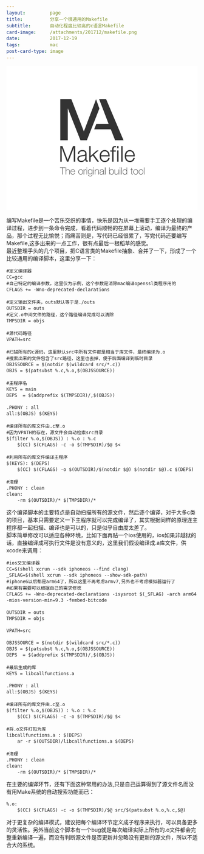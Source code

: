```yaml
---
layout:         page
title:          分享一个很通用的Makefile
subtitle:       自动化程度比较高的c语言Makefile
card-image:     /attachments/201712/makefile.png
date:           2017-12-19
tags:           mac
post-card-type: image
---
```

![](/attachments/201712/makefile.png)

编写Makefile是一个苦乐交织的事情，快乐是因为从一堆需要手工逐个处理的编译过程，进步到一条命令完成，看着代码顺畅的在屏幕上滚动，编译为最终的产品，那个过程无比愉悦；而痛苦则是，写代码已经很累了，写完代码还要编写Makefile,这多出来的一点工作，很有点最后一根稻草的感觉。  
最近整理手头的几个项目，把C语言类的Makefile抽象、合并了一下，形成了一个比较通用的编译脚本，这里分享一下：  
```make
#定义编译器
CC=gcc
#自己特定的编译参数，这里仅为示例，这个参数是消除mac编译openssl类程序用的
CFLAGS += -Wno-deprecated-declarations

#定义输出文件夹，outs默认等于是./outs
OUTSDIR = outs
#定义.o中间文件的路径，这个路径编译完成可以清除
TMPSDIR = objs

#源代码路径
VPATH=src

#扫描所有的c源码，这里默认src中所有文件都是相当于库文件，最终编译为.o
#搜索出来的文件包含了src路径，这里也去掉，便于后面编译到临时目录
OBJSSOURCE = $(notdir $(wildcard src/*.c))  
OBJS = $(patsubst %.c,%.o,$(OBJSSOURCE))  

#主程序名
KEYS = main
DEPS  = $(addprefix $(TMPSDIR)/,$(OBJS))  

.PHONY : all
all:$(OBJS) $(KEYS) 

#编译所有的库文件由.c至.o
#因为VPATH的存在，源文件会自动检索src目录
$(filter %.o,$(OBJS)) : %.o : %.c
	$(CC) $(CFLAGS) -c -o $(TMPSDIR)/$@ $<

#利用所有的库文件编译主程序		
$(KEYS): $(DEPS)
	$(CC) $(CFLAGS) -o $(OUTSDIR)/$(notdir $@) $(notdir $@).c $(DEPS)

#清理	
.PHONY : clean 
clean:
	-rm $(OUTSDIR)/* $(TMPSDIR)/*

```
这个编译脚本的主要特点是自动扫描所有的源文件，然后逐个编译，对于大多c类的项目，基本只需要定义一下主程序就可以完成编译了，其实根据同样的原理连主程序都一起扫描、编译也是可以的，只是似乎自由度太差了。  
脚本简单修改可以适应各种环境，比如下面再贴一个ios使用的，ios如果非越狱的话，直接编译成可执行文件是没有意义的，这里我们假设编译成.a库文件，供xcode来调用：  
```make
#ios交叉编译器
CC=$(shell xcrun --sdk iphoneos --find clang)
_SFLAG=$(shell xcrun --sdk iphoneos --show-sdk-path)
#iphone6以后都是arm64了，所以这里不再考虑armv7,另外也不考虑模拟器运行了
#如果有需要可以根据自己的需求修改
CFLAGS += -Wno-deprecated-declarations -isysroot $(_SFLAG) -arch arm64 -mios-version-min=9.3 -fembed-bitcode

OUTSDIR = outs
TMPSDIR = objs

VPATH=src

OBJSSOURCE = $(notdir $(wildcard src/*.c))  
OBJS = $(patsubst %.c,%.o,$(OBJSSOURCE))  
DEPS  = $(addprefix $(TMPSDIR)/,$(OBJS))  

#最后生成的库
KEYS = libcallfunctions.a

.PHONY : all
all:$(OBJS) $(KEYS) 

#编译所有的库文件由.c至.o
$(filter %.o,$(OBJS)) : %.o : %.c
	$(CC) $(CFLAGS) -c -o $(TMPSDIR)/$@ $<

#将.o文件打包为库
libcallfunctions.a : $(DEPS)
	ar -r $(OUTSDIR)/libcallfunctions.a $(DEPS)

#清理	
.PHONY : clean 
clean:
	-rm $(OUTSDIR)/* $(TMPSDIR)/*

```
在主要的编译环节，还有下面这种常用的办法,只是自己运算得到了源文件名而没有用Make系统的自动搜索功能而已：  
```make
%.o:
	$(CC) $(CFLAGS) -c -o $(TMPSDIR)/$@ src/$(patsubst %.o,%.c,$@)
```
对于更复杂的编译模式，建议把每个编译环节定义成子程序来执行，可以具备更多的灵活性。另外当前这个脚本有一个bug就是每次编译实际上所有的.o文件都会完整重新编译一遍，而没有判断源文件是否更新并忽略没有更新的源文件，所以不适合大的系统。  
